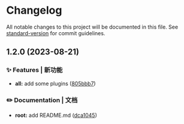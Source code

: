 # Changelog

All notable changes to this project will be documented in this file. See [standard-version](https://github.com/conventional-changelog/standard-version) for commit guidelines.

## 1.2.0 (2023-08-21)


### ✨ Features | 新功能

* **all:** add some plugins ([805bbb7](https://gitee.com/jalever-templates/ts-vue-webpack/commit/805bbb788193eb8d33329ffa10a079713a892f0f))


### ✏️ Documentation | 文档

* **root:** add README.md ([dca1045](https://gitee.com/jalever-templates/ts-vue-webpack/commit/dca10451c4166928437ad9a6a77195f0dc3bb2f5))
